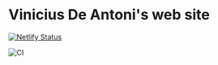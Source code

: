 # Vinicius De Antoni's web site

[![Netlify Status](https://api.netlify.com/api/v1/badges/daf4cd71-9c47-4587-ae25-5699688e449c/deploy-status)](https://app.netlify.com/sites/epic-elion-cf237b/deploys)

![CI](https://github.com/deantoni/personal-website/workflows/CI/badge.svg)
